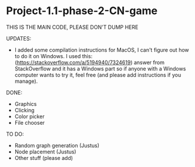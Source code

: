 # Project-1.1-phase-2-CN-game

THIS IS THE MAIN CODE, PLEASE DON'T DUMP HERE

UPDATES:

 - I added some compilation instructions for MacOS, I can't figure out how to do it on Windows. I used this:(https://stackoverflow.com/a/5194940/7324619) answer from StackOverflow and it has a Windows part so if anyone with a Windows computer wants to try it, feel free (and please add instructions if you manage).
 
DONE:
 - Graphics
 - Clicking
 - Color picker
 - File chooser

TO DO:

 - Random graph generation (Justus)
 - Node placement (Justus)
 - Other stuff (please add)
